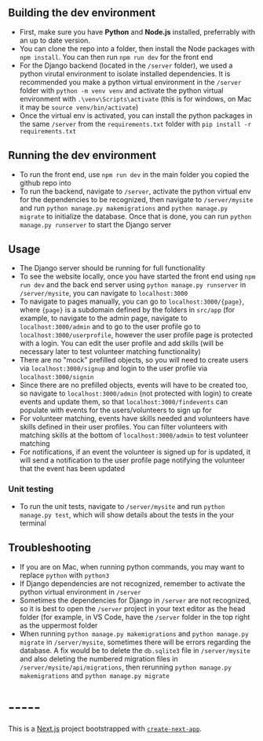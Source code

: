 ## Building the dev environment
- First, make sure you have **Python** and **Node.js** installed, preferrably with an up to date version.
- You can clone the repo into a folder, then install the Node packages with `npm install`. You can then run `npm run dev` for the front end
- For the Django backend (located in the `/server` folder), we used a python virutal environment to isolate installed dependencies. It is recommended you make a python virtual environment in the `/server` folder with `python -m venv venv` and activate the python virtual environment with `.\venv\Scripts\activate` (this is for windows, on Mac it may be `source venv/bin/activate`)
- Once the virtual env is activated, you can install the python packages in the same `/server` from the `requirements.txt` folder with `pip install -r requirements.txt`

## Running the dev environment
- To run the front end, use `npm run dev` in the main folder you copied the github repo into
- To run the backend, navigate to `/server`, activate the python virtual env for the dependencies to be recognized, then navigate to `/server/mysite` and run `python manage.py makemigrations` and `python manage.py migrate` to initialize the database. Once that is done, you can run `python manage.py runserver` to start the Django server

## Usage
- The Django server should be running for full functionality
- To see the website locally, once you have started the front end using `npm run dev` and the back end server using `python manage.py runserver` in `/server/mysite`, you can navigate to `localhost:3000`
- To navigate to pages manually, you can go to `localhost:3000/{page}`, where `{page}` is a subdomain defined by the folders in `src/app` (for example, to navigate to the admin page, navigate to `localhost:3000/admin` and to go to the user profile go to `localhost:3000/userprofile`, however the user profile page is protected with a login. You can edit the user profile and add skills (will be necessary later to test volunteer matching functionality)
- There are no "mock" prefilled objects, so you will need to create users via `localhost:3000/signup` and login to the user profile via `localhost:3000/signin`
- Since there are no prefilled objects, events will have to be created too, so navigate to `localhost:3000/admin` (not protected with login) to create events and update them, so that `localhost:3000/findevents` can populate with events for the users/volunteers to sign up for
- For volunteer matching, events have skills needed and volunteers have skills defined in their user profiles. You can filter volunteers with matching skills at the bottom of `localhost:3000/admin` to test volunteer matching
- For notifications, if an event the volunteer is signed up for is updated, it will send a notification to the user profile page notifying the volunteer that the event has been updated

### Unit testing
- To run the unit tests, navigate to `/server/mysite` and run `python manage.py test`, which will show details about the tests in the your terminal

## Troubleshooting
- If you are on Mac, when running python commands, you may want to replace `python` with `python3`
- If Django dependencies are not recognized, remember to activate the python virtual environment in `/server`
- Sometimes the dependencies for Django in `/server` are not recognized, so it is best to open the `/server` project in your text editor as the head folder (for example, in VS Code, have the `/server` folder in the top right as the uppermost folder
- When running `python manage.py makemigrations` and `python manage.py migrate` in `/server/mysite`, sometimes there will be errors regarding the database. A fix would be to delete the `db.sqlite3` file in `/server/mysite` and also deleting the numbered migration files in `/server/mysite/api/migrations`, then rerunning `python manage.py makemigrations` and `python manage.py migrate`

# -----

This is a [Next.js](https://nextjs.org) project bootstrapped with [`create-next-app`](https://nextjs.org/docs/app/api-reference/cli/create-next-app).
